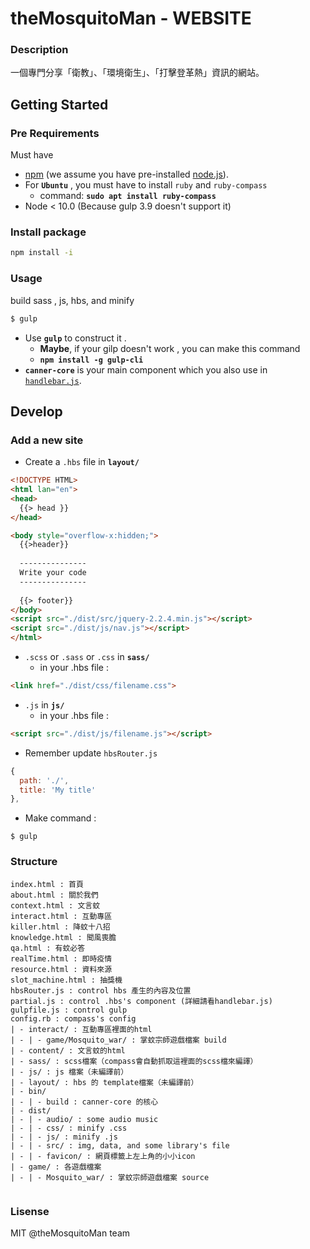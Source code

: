 # theMosquitoMan - WEBSITE

### Description
一個專門分享「衛教」、「環境衛生」、「打擊登革熱」資訊的網站。

## Getting Started

### Pre Requirements
Must have 
+ [npm](https://www.npmjs.com/) (we assume you have pre-installed [node.js](https://nodejs.org/)).
+ For **`Ubuntu`** , you must have to install `ruby` and `ruby-compass`
  - command: **`sudo apt install ruby-compass`**
+ Node < 10.0 (Because gulp 3.9 doesn't support it)


### Install package

```bash
npm install -i
```

### Usage


build sass , js, hbs, and minify

```bash
$ gulp
```

- Use **`gulp`** to construct it .
  - **Maybe**, if your gilp doesn't work , you can make this command 
  - **`npm install -g gulp-cli`** 
- **`canner-core`** is your main component which you also use in [`handlebar.js`](http://handlebarsjs.com).


## Develop

### Add a new site
- Create a `.hbs` file in **`layout/`**

```html
<!DOCTYPE HTML>
<html lan="en">
<head>
  {{> head }}
</head>

<body style="overflow-x:hidden;">
  {{>header}}
  
  ---------------
  Write your code
  ---------------
  
  {{> footer}}
</body>
<script src="./dist/src/jquery-2.2.4.min.js"></script>
<script src="./dist/js/nav.js"></script>
</html>
```

- `.scss` or `.sass` or `.css` in **`sass/`**
  - in your .hbs file :

```html
<link href="./dist/css/filename.css">
```

- `.js` in **`js/`** 
  - in your .hbs file :

```html
<script src="./dist/js/filename.js"></script>
```

- Remember update `hbsRouter.js`

```js
{
  path: './',
  title: 'My title'
},
```

- Make command : 
```
$ gulp
```

### Structure

```
index.html : 首頁
about.html : 關於我們
context.html : 文言蚊
interact.html : 互動專區
killer.html : 降蚊十八招
knowledge.html : 聞風喪膽
qa.html : 有蚊必答
realTime.html : 即時疫情
resource.html : 資料來源
slot_machine.html : 抽獎機
hbsRouter.js : control hbs 產生的內容及位置
partial.js : control .hbs's component (詳細請看handlebar.js)
gulpfile.js : control gulp
config.rb : compass's config
| - interact/ : 互動專區裡面的html
| - | - game/Mosquito_war/ : 掌蚊宗師遊戲檔案 build
| - content/ : 文言蚊的html
| - sass/ : scss檔案（compass會自動抓取這裡面的scss檔來編譯）
| - js/ : js 檔案（未編譯前）
| - layout/ : hbs 的 template檔案（未編譯前）
| - bin/
| - | - build : canner-core 的核心
| - dist/
| - | - audio/ : some audio music
| - | - css/ : minify .css
| - | - js/ : minify .js
| - | - src/ : img, data, and some library's file
| - | - favicon/ : 網頁標籤上左上角的小小icon
| - game/ : 各遊戲檔案
| - | - Mosquito_war/ : 掌蚊宗師遊戲檔案 source 


```
### Lisense
MIT @theMosquitoMan team


